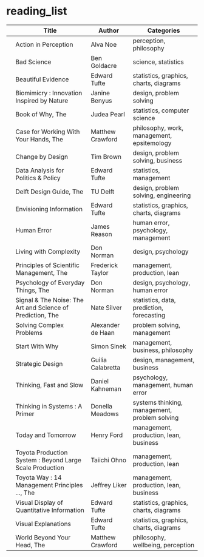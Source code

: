 # reading_list

| | Title | Author | Categories |
|-|-------|--------|------------|
| | Action in Perception | Alva Noe | perception, philosophy |
| | Bad Science | Ben Goldacre | science, statistics |
| | Beautiful Evidence | Edward Tufte | statistics, graphics, charts, diagrams |
| | Biomimicry : Innovation Inspired by Nature | Janine Benyus | design, problem solving |
| | Book of Why, The | Judea Pearl | statistics, computer science |
| | Case for Working With Your Hands, The | Matthew Crawford | philosophy, work, management, epsitemology |
| | Change by Design | Tim Brown | design, problem solving, business |
| | Data Analysis for Politics & Policy | Edward Tufte | statistics, management |
| | Delft Design Guide, The | TU Delft | design, problem solving, engineering |
| | Envisioning Information | Edward Tufte | statistics, graphics, charts, diagrams |
| | Human Error | James Reason | human error, psychology, management |
| | Living with Complexity | Don Norman | design, psychology |
| | Principles of Scientific Management, The | Frederick Taylor | management, production, lean |
| | Psychology of Everyday Things, The | Don Norman | design, psychology, human error |
| | Signal & The Noise: The Art and Science of Prediction, The | Nate Silver | statistics, data, prediction, forecasting |
| | Solving Complex Problems | Alexander de Haan | problem solving, management |
| | Start With Why | Simon Sinek | management, business, philosophy |
| | Strategic Design | Guilia Calabretta | design, management, business |
| | Thinking, Fast and Slow | Daniel Kahneman | psychology, management, human error |
| | Thinking in Systems : A Primer | Donella Meadows | systems thinking, management, problem solving |
| | Today and Tomorrow | Henry Ford | management, production, lean, business |
| | Toyota Production System : Beyond Large Scale Production | Taiichi Ohno | management, production, lean |
| | Toyota Way : 14 Management Principles ..., The | Jeffrey Liker | management, production, lean, business|
| | Visual Display of Quantitative Information | Edward Tufte | statistics, graphics, charts, diagrams |
| | Visual Explanations | Edward Tufte | statistics, graphics, charts, diagrams |
| | World Beyond Your Head, The | Matthew Crawford | philosophy, wellbeing, perception |
